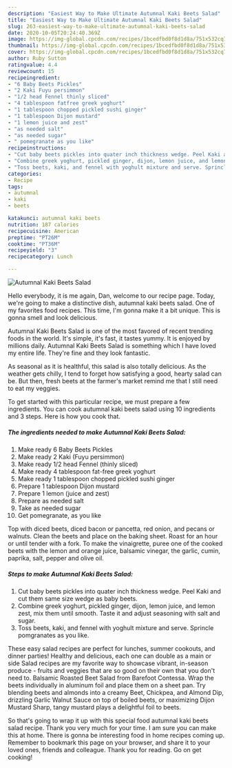 ```yaml
---
description: "Easiest Way to Make Ultimate Autumnal Kaki Beets Salad"
title: "Easiest Way to Make Ultimate Autumnal Kaki Beets Salad"
slug: 263-easiest-way-to-make-ultimate-autumnal-kaki-beets-salad
date: 2020-10-05T20:24:40.369Z
image: https://img-global.cpcdn.com/recipes/1bcedfbd0f8d1d8a/751x532cq70/autumnal-kaki-beets-salad-recipe-main-photo.jpg
thumbnail: https://img-global.cpcdn.com/recipes/1bcedfbd0f8d1d8a/751x532cq70/autumnal-kaki-beets-salad-recipe-main-photo.jpg
cover: https://img-global.cpcdn.com/recipes/1bcedfbd0f8d1d8a/751x532cq70/autumnal-kaki-beets-salad-recipe-main-photo.jpg
author: Ruby Sutton
ratingvalue: 4.4
reviewcount: 15
recipeingredient:
- "6 Baby Beets Pickles"
- "2 Kaki Fuyu persimmon"
- "1/2 head Fennel thinly sliced"
- "4 tablespoon fatfree greek yoghurt"
- "1 tablespoon chopped pickled sushi ginger"
- "1 tablespoon Dijon mustard"
- "1 lemon juice and zest"
- "as needed salt"
- "as needed sugar"
- " pomegranate as you like"
recipeinstructions:
- "Cut baby beets pickles into quater inch thickness wedge. Peel Kaki and cut them same size wedge as baby beets."
- "Combine greek yoghurt, pickled ginger, dijon, lemon juice, and lemon zest, mix them until smooth. Taste it and adjust seasoning with salt and sugar."
- "Toss beets, kaki, and fennel with yoghult mixture and serve. Sprincle pomgranates as you like."
categories:
- Recipe
tags:
- autumnal
- kaki
- beets

katakunci: autumnal kaki beets 
nutrition: 187 calories
recipecuisine: American
preptime: "PT26M"
cooktime: "PT36M"
recipeyield: "3"
recipecategory: Lunch

---
```



![Autumnal Kaki Beets Salad](https://img-global.cpcdn.com/recipes/1bcedfbd0f8d1d8a/751x532cq70/autumnal-kaki-beets-salad-recipe-main-photo.jpg)

Hello everybody, it is me again, Dan, welcome to our recipe page. Today, we're going to make a distinctive dish, autumnal kaki beets salad. One of my favorites food recipes. This time, I'm gonna make it a bit unique. This is gonna smell and look delicious.

Autumnal Kaki Beets Salad is one of the most favored of recent trending foods in the world. It's simple, it's fast, it tastes yummy. It is enjoyed by millions daily. Autumnal Kaki Beets Salad is something which I have loved my entire life. They're fine and they look fantastic.

As seasonal as it is healthful, this salad is also totally delicious. As the weather gets chilly, I tend to forget how satisfying a good, hearty salad can be. But then, fresh beets at the farmer&#39;s market remind me that I still need to eat my veggies.


To get started with this particular recipe, we must prepare a few ingredients. You can cook autumnal kaki beets salad using 10 ingredients and 3 steps. Here is how you cook that.

<!--inarticleads1-->

##### The ingredients needed to make Autumnal Kaki Beets Salad:

1. Make ready 6 Baby Beets Pickles
1. Make ready 2 Kaki (Fuyu persimmon)
1. Make ready 1/2 head Fennel (thinly sliced)
1. Make ready 4 tablespoon fat-free greek yoghurt
1. Make ready 1 tablespoon chopped pickled sushi ginger
1. Prepare 1 tablespoon Dijon mustard
1. Prepare 1 lemon (juice and zest)
1. Prepare as needed salt
1. Take as needed sugar
1. Get  pomegranate, as you like


Top with diced beets, diced bacon or pancetta, red onion, and pecans or walnuts. Clean the beets and place on the baking sheet. Roast for an hour or until tender with a fork. To make the vinaigrette, puree one of the cooked beets with the lemon and orange juice, balsamic vinegar, the garlic, cumin, paprika, salt, pepper and olive oil. 

<!--inarticleads2-->

##### Steps to make Autumnal Kaki Beets Salad:

1. Cut baby beets pickles into quater inch thickness wedge. Peel Kaki and cut them same size wedge as baby beets.
1. Combine greek yoghurt, pickled ginger, dijon, lemon juice, and lemon zest, mix them until smooth. Taste it and adjust seasoning with salt and sugar.
1. Toss beets, kaki, and fennel with yoghult mixture and serve. Sprincle pomgranates as you like.


These easy salad recipes are perfect for lunches, summer cookouts, and dinner parties! Healthy and delicious, each one can double as a main or side Salad recipes are my favorite way to showcase vibrant, in-season produce - fruits and veggies that are so good on their own that you don&#39;t need to. Balsamic Roasted Beet Salad from Barefoot Contessa. Wrap the beets individually in aluminum foil and place them on a sheet pan. Try blending beets and almonds into a creamy Beet, Chickpea, and Almond Dip, drizzling Garlic Walnut Sauce on top of boiled beets, or maximizing Dijon Mustard Sharp, tangy mustard plays a delightful foil to beets. 

So that's going to wrap it up with this special food autumnal kaki beets salad recipe. Thank you very much for your time. I am sure you can make this at home. There is gonna be interesting food in home recipes coming up. Remember to bookmark this page on your browser, and share it to your loved ones, friends and colleague. Thank you for reading. Go on get cooking!
